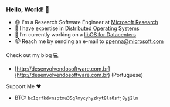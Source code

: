 ### Hello, World! 👋

- 😃 I'm a Research Software Engineer at [Microsoft Research](https://aka.ms/ppenna)
- 🔭 I have expertise in [Distributed Operating Systems](https://github.com/nanvix)
- 🔨 I’m currently working on a [libOS for Datacenters](https://github.com/demikernel)
- 📫 Reach me by sending an e-mail to [ppenna@microsoft.com](mailto:ppenna@microsoft.com)

Check out my blog 💻
  - [http://desenvolvendosoftware.com.br](http://desenvolvendosoftware.com.br)  (Portuguese)


Support Me ❤️
  - BTC: `bc1qrfkdvmsptmu35g7mycyhyzkyt8la0sfj8yj2lm`

<!--
**ppenna/ppenna** is a ✨ _special_ ✨ repository because its `README.md` (this file) appears on your GitHub profile.

Here are some ideas to get you started:


- 🌱 I’m currently learning ...
- 👯 I’m looking to collaborate on ...
- 🤔 I’m looking for help with ...
- 💬 Ask me about ...
- 😄 Pronouns: ...
- ⚡ Fun fact: ...
-->
